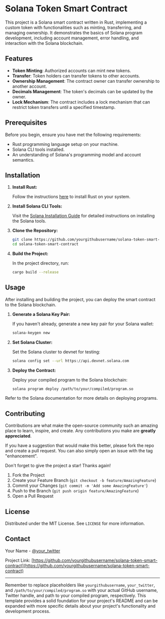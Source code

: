 # Solana Token Smart Contract

This project is a Solana smart contract written in Rust, implementing a custom token with functionalities such as minting, transferring, and managing ownership. It demonstrates the basics of Solana program development, including account management, error handling, and interaction with the Solana blockchain.

## Features

- **Token Minting**: Authorized accounts can mint new tokens.
- **Transfer**: Token holders can transfer tokens to other accounts.
- **Ownership Management**: The contract owner can transfer ownership to another account.
- **Decimals Management**: The token's decimals can be updated by the owner.
- **Lock Mechanism**: The contract includes a lock mechanism that can restrict token transfers until a specified timestamp.

## Prerequisites

Before you begin, ensure you have met the following requirements:

- Rust programming language setup on your machine.
- Solana CLI tools installed.
- An understanding of Solana's programming model and account semantics.

## Installation

1. **Install Rust:**

   Follow the instructions [here](https://www.rust-lang.org/tools/install) to install Rust on your system.

2. **Install Solana CLI Tools:**

   Visit the [Solana Installation Guide](https://docs.solana.com/cli/install-solana-cli-tools) for detailed instructions on installing the Solana tools.

3. **Clone the Repository:**

   ```bash
   git clone https://github.com/yourgithubusername/solana-token-smart-contract.git
   cd solana-token-smart-contract
   ```

4. **Build the Project:**

   In the project directory, run:

   ```bash
   cargo build --release
   ```

## Usage

After installing and building the project, you can deploy the smart contract to the Solana blockchain.

1. **Generate a Solana Key Pair:**

   If you haven't already, generate a new key pair for your Solana wallet:

   ```bash
   solana-keygen new
   ```

2. **Set Solana Cluster:**

   Set the Solana cluster to devnet for testing:

   ```bash
   solana config set --url https://api.devnet.solana.com
   ```

3. **Deploy the Contract:**

   Deploy your compiled program to the Solana blockchain:

   ```bash
   solana program deploy /path/to/your/compiled/program.so
   ```

Refer to the Solana documentation for more details on deploying programs.

## Contributing

Contributions are what make the open-source community such an amazing place to learn, inspire, and create. Any contributions you make are **greatly appreciated**.

If you have a suggestion that would make this better, please fork the repo and create a pull request. You can also simply open an issue with the tag "enhancement".

Don't forget to give the project a star! Thanks again!

1. Fork the Project
2. Create your Feature Branch (`git checkout -b feature/AmazingFeature`)
3. Commit your Changes (`git commit -m 'Add some AmazingFeature'`)
4. Push to the Branch (`git push origin feature/AmazingFeature`)
5. Open a Pull Request

## License

Distributed under the MIT License. See `LICENSE` for more information.

## Contact

Your Name - [@your_twitter](https://twitter.com/your_twitter)

Project Link: [https://github.com/yourgithubusername/solana-token-smart-contract](https://github.com/yourgithubusername/solana-token-smart-contract)

---

Remember to replace placeholders like `yourgithubusername`, `your_twitter`, and `/path/to/your/compiled/program.so` with your actual GitHub username, Twitter handle, and path to your compiled program, respectively. This template provides a solid foundation for your project's README and can be expanded with more specific details about your project's functionality and development process.
